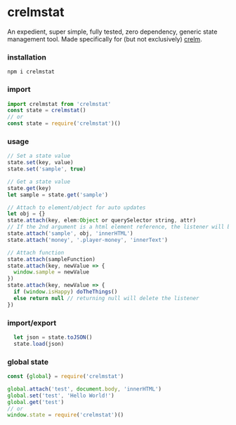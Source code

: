 # crelmstat

An expedient, super simple, fully tested, zero dependency, generic state management tool. Made specifically for (but not exclusively) [crelm](https://www.npmjs.com/package/crelm).

### installation
```cli
npm i crelmstat
```
### import
```js
import crelmstat from 'crelmstat'
const state = crelmstat()
// or
const state = require('crelmstat')()
```
### usage
```js
// Set a state value
state.set(key, value)
state.set('sample', true)

// Get a state value
state.get(key)
let sample = state.get('sample')

// Attach to element/object for auto updates
let obj = {}
state.attach(key, elem:Object or querySelector string, attr)
// If the 2nd argument is a html element reference, the listener will be removed when the element is removed from the DOM
state.attach('sample', obj, 'innerHTML')
state.attach('money', '.player-money', 'innerText')

// Attach function
state.attach(sampleFunction)
state.attach(key, newValue => {
  window.sample = newValue
})
state.attach(key, newValue => {
  if (window.isHappy) doTheThings()
  else return null // returning null will delete the listener
})
```
### import/export
```js
  let json = state.toJSON()
  state.load(json)
```
### global state
```js
const {global} = require('crelmstat')

global.attach('test', document.body, 'innerHTML')
global.set('test', 'Hello World!')
global.get('test')
// or
window.state = require('crelmstat')()
```